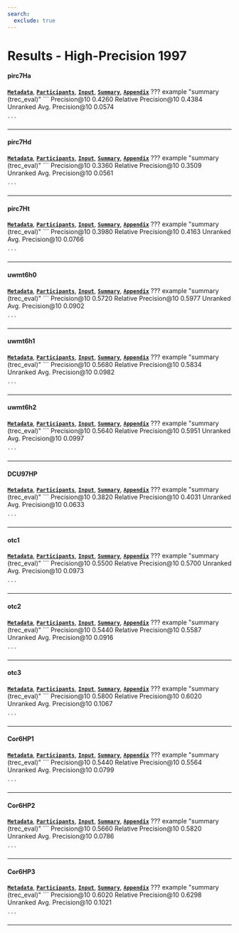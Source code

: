 ```yaml
---
search:
  exclude: true
---
```


# Results - High-Precision 1997 

#### pirc7Ha 
[**`Metadata`**](./runs.md#pirc7ha), [**`Participants`**](./participants.md#cuny), [**`Input`**](https://trec.nist.gov/results/trec6/trec6.results.input/tracks/high_prec/input.pirc7Ha.gz), [**`Summary`**](https://trec.nist.gov/results/trec6/trec6.results.summary/tracks/high_prec/summary.pirc7Ha.gz), [**`Appendix`**](https://trec.nist.gov/pubs/trec6/appendices/A/high-prec.runs.ps.gz)
??? example "summary (trec_eval)"
	```
	Precision@10			0.4260
	Relative Precision@10		0.4384
	Unranked Avg. Precision@10	0.0574

	```
---
#### pirc7Hd 
[**`Metadata`**](./runs.md#pirc7hd), [**`Participants`**](./participants.md#cuny), [**`Input`**](https://trec.nist.gov/results/trec6/trec6.results.input/tracks/high_prec/input.pirc7Hd.gz), [**`Summary`**](https://trec.nist.gov/results/trec6/trec6.results.summary/tracks/high_prec/summary.pirc7Hd.gz), [**`Appendix`**](https://trec.nist.gov/pubs/trec6/appendices/A/high-prec.runs.ps.gz)
??? example "summary (trec_eval)"
	```
	Precision@10			0.3360
	Relative Precision@10		0.3509
	Unranked Avg. Precision@10	0.0561

	```
---
#### pirc7Ht 
[**`Metadata`**](./runs.md#pirc7ht), [**`Participants`**](./participants.md#cuny), [**`Input`**](https://trec.nist.gov/results/trec6/trec6.results.input/tracks/high_prec/input.pirc7Ht.gz), [**`Summary`**](https://trec.nist.gov/results/trec6/trec6.results.summary/tracks/high_prec/summary.pirc7Ht.gz), [**`Appendix`**](https://trec.nist.gov/pubs/trec6/appendices/A/high-prec.runs.ps.gz)
??? example "summary (trec_eval)"
	```
	Precision@10			0.3980
	Relative Precision@10		0.4163
	Unranked Avg. Precision@10	0.0766

	```
---
#### uwmt6h0 
[**`Metadata`**](./runs.md#uwmt6h0), [**`Participants`**](./participants.md#waterloo), [**`Input`**](https://trec.nist.gov/results/trec6/trec6.results.input/tracks/high_prec/input.uwmt6h0.gz), [**`Summary`**](https://trec.nist.gov/results/trec6/trec6.results.summary/tracks/high_prec/summary.uwmt6h0.gz), [**`Appendix`**](https://trec.nist.gov/pubs/trec6/appendices/A/high-prec.runs.ps.gz)
??? example "summary (trec_eval)"
	```
	Precision@10			0.5720
	Relative Precision@10		0.5977
	Unranked Avg. Precision@10	0.0902

	```
---
#### uwmt6h1 
[**`Metadata`**](./runs.md#uwmt6h1), [**`Participants`**](./participants.md#waterloo), [**`Input`**](https://trec.nist.gov/results/trec6/trec6.results.input/tracks/high_prec/input.uwmt6h1.gz), [**`Summary`**](https://trec.nist.gov/results/trec6/trec6.results.summary/tracks/high_prec/summary.uwmt6h1.gz), [**`Appendix`**](https://trec.nist.gov/pubs/trec6/appendices/A/high-prec.runs.ps.gz)
??? example "summary (trec_eval)"
	```
	Precision@10			0.5680
	Relative Precision@10		0.5834
	Unranked Avg. Precision@10	0.0982

	```
---
#### uwmt6h2 
[**`Metadata`**](./runs.md#uwmt6h2), [**`Participants`**](./participants.md#waterloo), [**`Input`**](https://trec.nist.gov/results/trec6/trec6.results.input/tracks/high_prec/input.uwmt6h2.gz), [**`Summary`**](https://trec.nist.gov/results/trec6/trec6.results.summary/tracks/high_prec/summary.uwmt6h2.gz), [**`Appendix`**](https://trec.nist.gov/pubs/trec6/appendices/A/high-prec.runs.ps.gz)
??? example "summary (trec_eval)"
	```
	Precision@10			0.5640
	Relative Precision@10		0.5951
	Unranked Avg. Precision@10	0.0997

	```
---
#### DCU97HP 
[**`Metadata`**](./runs.md#dcu97hp), [**`Participants`**](./participants.md#dublin), [**`Input`**](https://trec.nist.gov/results/trec6/trec6.results.input/tracks/high_prec/input.DCU97HP.gz), [**`Summary`**](https://trec.nist.gov/results/trec6/trec6.results.summary/tracks/high_prec/summary.DCU97HP.gz), [**`Appendix`**](https://trec.nist.gov/pubs/trec6/appendices/A/high-prec.runs.ps.gz)
??? example "summary (trec_eval)"
	```
	Precision@10			0.3820
	Relative Precision@10		0.4031
	Unranked Avg. Precision@10	0.0633

	```
---
#### otc1 
[**`Metadata`**](./runs.md#otc1), [**`Participants`**](./participants.md#opentext), [**`Input`**](https://trec.nist.gov/results/trec6/trec6.results.input/tracks/high_prec/input.otc1.gz), [**`Summary`**](https://trec.nist.gov/results/trec6/trec6.results.summary/tracks/high_prec/summary.otc1.gz), [**`Appendix`**](https://trec.nist.gov/pubs/trec6/appendices/A/high-prec.runs.ps.gz)
??? example "summary (trec_eval)"
	```
	Precision@10			0.5500
	Relative Precision@10		0.5700
	Unranked Avg. Precision@10	0.0973

	```
---
#### otc2 
[**`Metadata`**](./runs.md#otc2), [**`Participants`**](./participants.md#opentext), [**`Input`**](https://trec.nist.gov/results/trec6/trec6.results.input/tracks/high_prec/input.otc2.gz), [**`Summary`**](https://trec.nist.gov/results/trec6/trec6.results.summary/tracks/high_prec/summary.otc2.gz), [**`Appendix`**](https://trec.nist.gov/pubs/trec6/appendices/A/high-prec.runs.ps.gz)
??? example "summary (trec_eval)"
	```
	Precision@10			0.5440
	Relative Precision@10		0.5587
	Unranked Avg. Precision@10	0.0916

	```
---
#### otc3 
[**`Metadata`**](./runs.md#otc3), [**`Participants`**](./participants.md#opentext), [**`Input`**](https://trec.nist.gov/results/trec6/trec6.results.input/tracks/high_prec/input.otc3.gz), [**`Summary`**](https://trec.nist.gov/results/trec6/trec6.results.summary/tracks/high_prec/summary.otc3.gz), [**`Appendix`**](https://trec.nist.gov/pubs/trec6/appendices/A/high-prec.runs.ps.gz)
??? example "summary (trec_eval)"
	```
	Precision@10			0.5800
	Relative Precision@10		0.6020
	Unranked Avg. Precision@10	0.1067

	```
---
#### Cor6HP1 
[**`Metadata`**](./runs.md#cor6hp1), [**`Participants`**](./participants.md#cornell), [**`Input`**](https://trec.nist.gov/results/trec6/trec6.results.input/tracks/high_prec/input.Cor6HP1.gz), [**`Summary`**](https://trec.nist.gov/results/trec6/trec6.results.summary/tracks/high_prec/summary.Cor6HP1.gz), [**`Appendix`**](https://trec.nist.gov/pubs/trec6/appendices/A/high-prec.runs.ps.gz)
??? example "summary (trec_eval)"
	```
	Precision@10			0.5440
	Relative Precision@10		0.5564
	Unranked Avg. Precision@10	0.0799

	```
---
#### Cor6HP2 
[**`Metadata`**](./runs.md#cor6hp2), [**`Participants`**](./participants.md#cornell), [**`Input`**](https://trec.nist.gov/results/trec6/trec6.results.input/tracks/high_prec/input.Cor6HP2.gz), [**`Summary`**](https://trec.nist.gov/results/trec6/trec6.results.summary/tracks/high_prec/summary.Cor6HP2.gz), [**`Appendix`**](https://trec.nist.gov/pubs/trec6/appendices/A/high-prec.runs.ps.gz)
??? example "summary (trec_eval)"
	```
	Precision@10			0.5660
	Relative Precision@10		0.5820
	Unranked Avg. Precision@10	0.0786

	```
---
#### Cor6HP3 
[**`Metadata`**](./runs.md#cor6hp3), [**`Participants`**](./participants.md#cornell), [**`Input`**](https://trec.nist.gov/results/trec6/trec6.results.input/tracks/high_prec/input.Cor6HP3.gz), [**`Summary`**](https://trec.nist.gov/results/trec6/trec6.results.summary/tracks/high_prec/summary.Cor6HP3.gz), [**`Appendix`**](https://trec.nist.gov/pubs/trec6/appendices/A/high-prec.runs.ps.gz)
??? example "summary (trec_eval)"
	```
	Precision@10			0.6020
	Relative Precision@10		0.6298
	Unranked Avg. Precision@10	0.1021

	```
---
